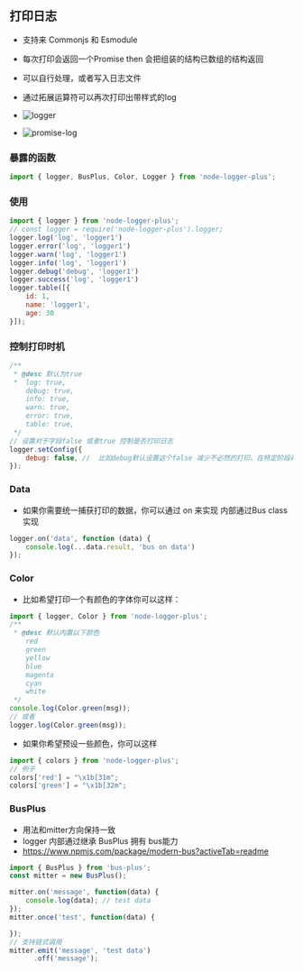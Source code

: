 ## 打印日志

- 支持来 Commonjs 和 Esmodule

- 每次打印会返回一个Promise then 会把组装的结构已数组的结构返回
- 可以自行处理，或者写入日志文件
- 通过拓展运算符可以再次打印出带样式的log
- ![logger](https://github.com/user-attachments/assets/8616f5a4-05ea-4b97-9c5f-3b4e760d47e1)
- ![promise-log](https://github.com/user-attachments/assets/4e47635d-d9f8-4556-a46b-fe412a9be868)
### 暴露的函数
```js
import { logger, BusPlus, Color, Logger } from 'node-logger-plus';
```
### 使用
```js
import { logger } from 'node-logger-plus';
// const logger = require('node-logger-plus').logger;
logger.log('log', 'logger1')
logger.error('log', 'logger1')
logger.warn('log', 'logger1')
logger.info('log', 'logger1')
logger.debug('debug', 'logger1')
logger.success('log', 'logger1')
logger.table([{
    id: 1,
    name: 'logger1',
    age: 30
}]);

```
### 控制打印时机
```js
/**
 * @desc 默认为true
 *  log: true,
    debug: true,
    info: true,
    warn: true,
    error: true,
    table: true,
 */
// 设置对于字段false 或者true 控制是否打印日志
logger.setConfig({
    debug: false, //  比如debug默认设置这个false 减少不必然的打印，在特定阶段再开启打印
});
```
### Data
- 如果你需要统一捕获打印的数据，你可以通过 on 来实现 内部通过Bus class 实现
```js
logger.on('data', function (data) {
    console.log(...data.result, 'bus on data')
});
```

### Color
- 比如希望打印一个有颜色的字体你可以这样：
```js
import { logger, Color } from 'node-logger-plus';
/**
 * @desc 默认内置以下颜色
    red
    green
    yellow
    blue
    magenta
    cyan
    white
 */
console.log(Color.green(msg));
// 或者
logger.log(Color.green(msg));

```
- 如果你希望预设一些颜色，你可以这样
```js
import { colors } from 'node-logger-plus';
// 例子
colors['red'] = "\x1b[31m";
colors['green'] = "\x1b[32m";

```

### BusPlus
- 用法和mitter方向保持一致
- logger 内部通过继承 BusPlus 拥有 bus能力 
- https://www.npmjs.com/package/modern-bus?activeTab=readme
```js
import { BusPlus } from 'bus-plus';
const mitter = new BusPlus();

mitter.on('message', function(data) {
    console.log(data); // test data
});
mitter.once('test', function(data) {

});
// 支持链式调用
mitter.emit('message', 'test data')
      .off('message');

```